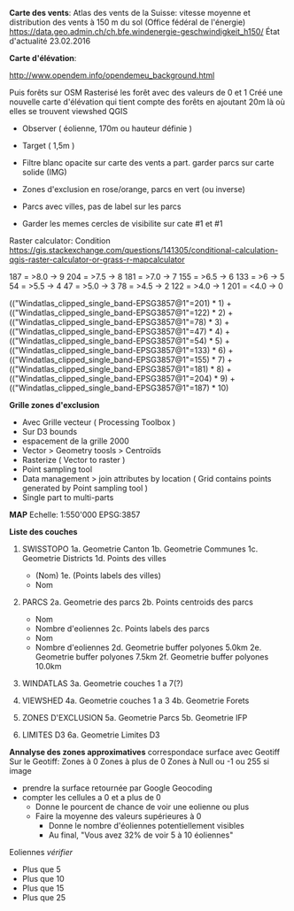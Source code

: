 **Carte des vents**: 
Atlas des vents de la Suisse: vitesse moyenne et distribution des vents à 150 m du sol (Office fédéral de l'énergie)
https://data.geo.admin.ch/ch.bfe.windenergie-geschwindigkeit_h150/
État d'actualité 23.02.2016

**Carte d'élévation**: 

http://www.opendem.info/opendemeu_background.html

Puis forêts sur OSM
Rasterisé les forêt avec des valeurs de 0 et 1
Créé une nouvelle carte d'élévation qui tient compte des forêts en ajoutant 20m là où elles se trouvent
viewshed QGIS
- Observer ( éolienne, 170m ou hauteur définie )
- Target ( 1,5m )

- Filtre blanc opacite sur carte des vents a part. garder parcs sur carte solide (IMG)
 - Zones d'exclusion en rose/orange, parcs en vert (ou inverse)
 - Parcs avec villes, pas de label sur les parcs
 - Garder les memes cercles de visibilite sur cate #1 et #1


Raster calculator: Condition
https://gis.stackexchange.com/questions/141305/conditional-calculation-qgis-raster-calculator-or-grass-r-mapcalculator

187 = >8.0  ->  9
204 = >7.5  ->  8
181 = >7.0  ->  7
155 = >6.5  ->  6
133 = >6    ->  5
 54 = >5.5  ->  4
 47 = >5.0  ->  3
 78 = >4.5  ->  2
122 = >4.0  ->  1
201 = <4.0  ->  0

(("Windatlas_clipped_single_band-EPSG3857@1"=201) * 1) + 
(("Windatlas_clipped_single_band-EPSG3857@1"=122) * 2) +
(("Windatlas_clipped_single_band-EPSG3857@1"=78) * 3) +
(("Windatlas_clipped_single_band-EPSG3857@1"=47) * 4) +
(("Windatlas_clipped_single_band-EPSG3857@1"=54) * 5) +
(("Windatlas_clipped_single_band-EPSG3857@1"=133) * 6) +
(("Windatlas_clipped_single_band-EPSG3857@1"=155) * 7) +
(("Windatlas_clipped_single_band-EPSG3857@1"=181) * 8) +
(("Windatlas_clipped_single_band-EPSG3857@1"=204) * 9) +
(("Windatlas_clipped_single_band-EPSG3857@1"=187) * 10)

**Grille zones d'exclusion**
- Avec Grille vecteur ( Processing Toolbox )
- Sur D3 bounds
- espacement de la grille 2000
- Vector > Geometry toosls > Centroïds
- Rasterize ( Vector to raster )
- Point sampling tool
- Data management > join attributes by location ( Grid contains points generated by Point sampling tool )
- Single part to multi-parts


**MAP**
Echelle: 1:550'000
EPSG:3857

**Liste des couches**

1.  SWISSTOPO
1a. Geometrie Canton
1b. Geometrie Communes
1c. Geometrie Districts
1d. Points des villes
    - (Nom)
1e. (Points labels des villes)
    - Nom

2.  PARCS
2a. Geometrie des parcs
2b. Points centroids des parcs
    - Nom
    - Nombre d'eoliennes
2c. Points labels des parcs
    - Nom
    - Nombre d'eoliennes
2d. Geometrie buffer polyones  5.0km
2e. Geometrie buffer polyones  7.5km
2f. Geometrie buffer polyones 10.0km

3.  WINDATLAS
3a. Geometrie couches 1 a 7(?)

4.  VIEWSHED
4a. Geometrie couches 1 a 3
4b. Geometrie Forets

5.  ZONES D'EXCLUSION
5a. Geometrie Parcs
5b. Geometrie IFP

6.  LIMITES D3
6a. Geometrie Limites D3


**Annalyse des zones approximatives**
correspondace surface avec Geotiff
Sur le Geotiff:
    Zones à 0
    Zones à plus de 0
    Zones à Null ou -1 ou 255 si image

- prendre la surface retournée par Google Geocoding
- compter les cellules a 0 et a plus de 0
    - Donne le pourcent de chance de voir une eolienne ou plus
    - Faire la moyenne des valeurs supérieures à 0
        + Donne le nombre d'éoliennes potentiellement visibles
        + Au final, "Vous avez 32% de voir 5 à 10 éoliennes"

Eoliennes *vérifier*
- Plus que 5
- Plus que 10
- Plus que 15
- Plus que 25

